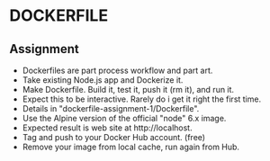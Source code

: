 # DOCKERFILE
## Assignment

- Dockerfiles are part process workflow and part art.
- Take existing Node.js app and Dockerize it.
- Make Dockerfile. Build it, test it, push it (rm it), and run it.
- Expect this to be interactive. Rarely do i get it right the first time.
- Details in "dockerfile-assignment-1/Dockerfile".
- Use the Alpine version of the official "node" 6.x image.
- Expected result is web site at http://localhost.
- Tag and push to your Docker Hub account. (free)
- Remove your image from local cache, run again from Hub.